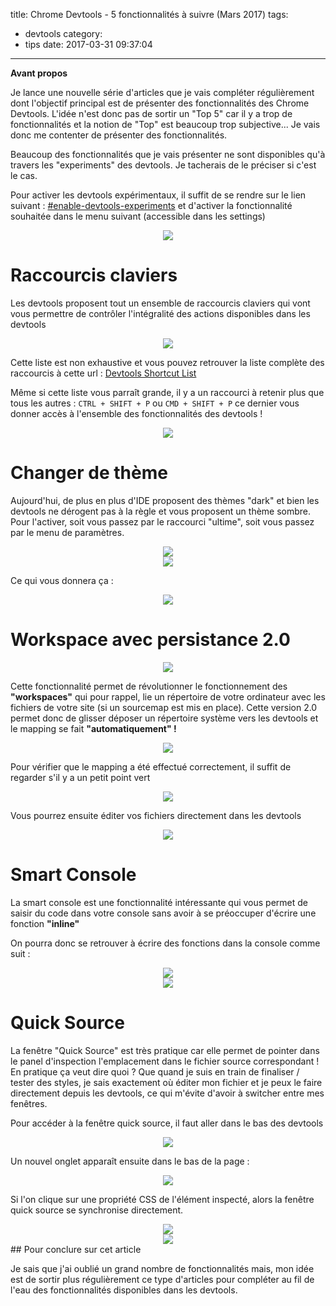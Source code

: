 title: Chrome Devtools - 5 fonctionnalités à suivre (Mars 2017)
tags:
  - devtools
category:
  - tips
date: 2017-03-31 09:37:04
---



**Avant propos**

Je lance une nouvelle série d'articles que je vais compléter régulièrement dont l'objectif principal est de présenter des fonctionnalités des Chrome Devtools. L'idée n'est donc pas de sortir un "Top 5" car il y a trop de fonctionnalités et la notion de "Top" est beaucoup trop subjective... Je vais donc me contenter de présenter des fonctionnalités.

Beaucoup des fonctionnalités que je vais présenter ne sont disponibles qu'à travers les "experiments" des devtools. Je tacherais de le préciser si c'est le cas.

Pour activer les devtools expérimentaux, il suffit de se rendre sur le lien suivant : [#enable-devtools-experiments](chrome://flags/#enable-devtools-experiments) et d'activer la fonctionnalité souhaitée dans le menu suivant (accessible dans les settings)

<div style="text-align:center; width:100%;">
    <img src="/assets/2017-devtools/activate_experiment.png">
</div>

# Raccourcis claviers <div chrome='stable'></div>

Les devtools proposent tout un ensemble de raccourcis claviers qui vont vous permettre de contrôler l'intégralité des actions disponibles dans les devtools

<div style="text-align:center; width:100%;">
    <img src="/assets/2017-devtools/shortcut.png">
</div>

Cette liste est non exhaustive et vous pouvez retrouver la liste complète des raccourcis à cette url : [Devtools Shortcut List](https://developers.google.com/web/tools/chrome-devtools/iterate/inspect-styles/shortcuts)

Même si cette liste vous parraît grande, il y a un raccourci à retenir plus que tous les autres : `CTRL + SHIFT + P` ou `CMD + SHIFT + P` ce dernier vous donner accès à l'ensemble des fonctionnalités des devtools ! 


<div style="text-align:center; width:100%;">
    <img src="/assets/2017-devtools/ultime_shortcut.png">
</div>


# Changer de thème <div chrome='stable'></div>

Aujourd'hui, de plus en plus d'IDE proposent des thèmes "dark" et bien les devtools ne dérogent pas à la règle et vous proposent un thème sombre. Pour l'activer, soit vous passez par le raccourci "ultime", soit vous passez par le menu de paramètres.

<div style="text-align:center; width:100%;">
    <img src="/assets/2017-devtools/theme_menu.png">
</div>

<div style="text-align:center; width:100%;">
    <img src="/assets/2017-devtools/theme_shortcut.png">
</div>

Ce qui vous donnera ça : 

<div style="text-align:center; width:100%;">
    <img src="/assets/2017-devtools/theme_dark.png">
</div>


# Workspace avec persistance 2.0 <i class="fa fa-flask"></i>  <div chrome='stable'></div>

<div style="text-align:center; width:100%;">
    <img src="/assets/2017-devtools/persistance_activate.png">
</div>

Cette fonctionnalité permet de révolutionner le fonctionnement des **"workspaces"** qui pour rappel, lie un répertoire de votre ordinateur avec les fichiers de votre site (si un sourcemap est mis en place). Cette version 2.0 permet donc de glisser déposer un répertoire système vers les devtools et le mapping se fait **"automatiquement" !** 

<div style="text-align:center; width:100%;">
    <img src="/assets/2017-devtools/workspace.gif">
</div>


Pour vérifier que le mapping a été effectué correctement, il suffit de regarder s'il y a un petit point vert 

<div style="text-align:center; width:100%;">
    <img src="/assets/2017-devtools/persistance_2.0.png">
</div>

Vous pourrez ensuite éditer vos fichiers directement dans les devtools


<div style="text-align:center; width:100%;">
    <img src="/assets/2017-devtools/workspace_2.gif">
</div>

# Smart Console <div chrome="stable"></div>

La smart console est une fonctionnalité intéressante qui vous permet de saisir du code dans votre console sans avoir à se préoccuper d'écrire une fonction **"inline"**

On pourra donc se retrouver à écrire des fonctions dans la console comme suit : 

<div style="text-align:center; width:100%;">
    <img src="/assets/2017-devtools/smart_console.png">
</div>


<div style="text-align:center; width:100%;">
    <img src="/assets/2017-devtools/smart_console.gif">
</div>


# Quick Source <div chrome="stable"></div>

La fenêtre "Quick Source" est très pratique car elle permet de pointer dans le panel d'inspection l'emplacement dans le fichier source correspondant ! En pratique ça veut dire quoi ? Que quand je suis en train de finaliser / tester des styles, je sais exactement où éditer mon fichier et je peux le faire directement depuis les devtools, ce qui m'évite d'avoir à switcher entre mes fenêtres.

Pour accéder à la fenêtre quick source, il faut aller dans le bas des devtools

<div style="text-align:center; width:100%;">
    <img src="/assets/2017-devtools/quick_source_activate.png">
</div>

Un nouvel onglet apparaît ensuite dans le bas de la page : 

<div style="text-align:center; width:100%;">
    <img src="/assets/2017-devtools/panel_quick_source.png">
</div>

Si l'on clique sur une propriété CSS de l'élément inspecté, alors la fenêtre quick source se synchronise directement.

<div style="text-align:center; width:100%;">
    <img src="/assets/2017-devtools/quick_source_in_action.png">
</div>


<div style="text-align:center; width:100%;">
    <img src="/assets/2017-devtools/quicksource.gif">
</div>
## Pour conclure sur cet article

Je sais que j'ai oublié un grand nombre de fonctionnalités mais, mon idée est de sortir plus régulièrement ce type d'articles pour compléter au fil de l'eau des fonctionnalités disponibles dans les devtools.

<script type="text/javascript" src="/assets/js_helper/jef-binomed-helper.js"></script>
<script type="text/javascript" src="/assets/2017-devtools/devtools.js"></script>
